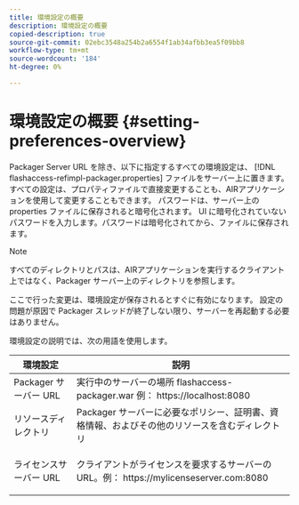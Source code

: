 ```yaml
---
title: 環境設定の概要
description: 環境設定の概要
copied-description: true
source-git-commit: 02ebc3548a254b2a6554f1ab34afbb3ea5f09bb8
workflow-type: tm+mt
source-wordcount: '184'
ht-degree: 0%

---
```


# 環境設定の概要 {#setting-preferences-overview}

Packager Server URL を除き、以下に指定するすべての環境設定は、 [!DNL flashaccess-refimpl-packager.properties] ファイルをサーバー上に置きます。 すべての設定は、プロパティファイルで直接変更することも、AIRアプリケーションを使用して変更することもできます。 パスワードは、サーバー上の properties ファイルに保存されると暗号化されます。 UI に暗号化されていないパスワードを入力します。パスワードは暗号化されてから、ファイルに保存されます。

>[!NOTE]
>
>すべてのディレクトリとパスは、AIRアプリケーションを実行するクライアント上ではなく、Packager サーバー上のディレクトリを参照します。

ここで行った変更は、環境設定が保存されるとすぐに有効になります。 設定の問題が原因で Packager スレッドが終了しない限り、サーバーを再起動する必要はありません。

環境設定の説明では、次の用語を使用します。

<table frame="all" colsep="1" rowsep="1" class="+ topic/table adobe-d/table " id="table_tj5_hcz_n4"> 
 <thead class="- topic/thead "> 
  <tr rowsep="1" class="- topic/row "> 
   <th colname="1" class="- topic/entry entry"> 環境設定 </th> 
   <th colname="2" class="- topic/entry entry"> 説明 </th> 
  </tr> 
 </thead>
 <tbody class="- topic/tbody "> 
  <tr rowsep="1" class="- topic/row "> 
   <td colname="1" class="- topic/entry "> Packager サーバー URL </td> 
   <td colname="2" class="- topic/entry "> 実行中のサーバーの場所 <span class="filepath"> flashaccess-packager.war </span>例： <span class="filepath"> https://localhost:8080 </span> </td> 
  </tr> 
  <tr rowsep="1" class="- topic/row "> 
   <td colname="1" class="- topic/entry "> リソースディレクトリ </td> 
   <td colname="2" class="- topic/entry "> Packager サーバーに必要なポリシー、証明書、資格情報、およびその他のリソースを含むディレクトリ </td> 
  </tr> 
  <tr rowsep="0" class="- topic/row "> 
   <td colname="1" class="- topic/entry "> ライセンスサーバー URL </td> 
   <td colname="2" class="- topic/entry "> <p class="- topic/p ">クライアントがライセンスを要求するサーバーの URL。例： <span class="filepath"> https://mylicenseserver.com:8080 </span> </p> </td> 
  </tr> 
 </tbody> 
</table>
